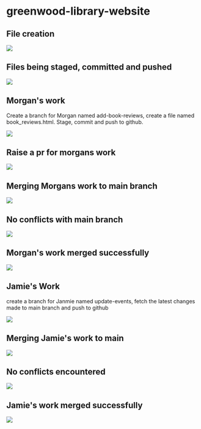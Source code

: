 # greenwood-library-website 

## File creation
![](./img/1.Files%20creation.png)

## Files being staged, committed and pushed
![](./img/2.Files%20staged-committed-pushed.png)

## Morgan's work

Create a branch for Morgan named add-book-reviews, create a file named book_reviews.html. Stage, commit and push to github.

![](./img/3.Morgan's%20work.png)

## Raise a pr for morgans work
![](./img/4.%20PR%20for%20morgan's%20work.png)

## Merging Morgans work to main branch
![](./img/5.%20Merge%20request.png)

## No conflicts with main branch 
![](./img/6.%20No%20conflicts%20encountered..png)

## Morgan's work merged successfully

![](./img/7.%20Branch%20mergred%20successfully.png)

## Jamie's Work
create a branch for Janmie named update-events, fetch the latest changes made to main branch and push to github

![](./img/8.%20Jamie's%20work.png)

## Merging Jamie's work to main

![](./img/9.%20create%20pull%20request%20for%20jamie.png)

## No conflicts encountered
![](./img/11.Jamie%20no%20conflicts%20encountered.png)

## Jamie's work merged successfully

![](./img/12.Jamie's%20branch%20merged%20successfully.png)
